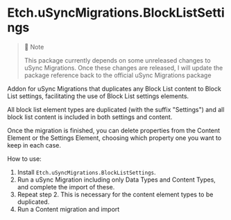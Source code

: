 # Etch.uSyncMigrations.BlockListSettings

> 📘 Note
>
> This package currently depends on some unreleased changes to uSync Migrations. Once these changes are released, I will update the package reference back to the official uSync Migrations package

Addon for uSync Migrations that duplicates any Block List content to Block List settings, facilitating the use of Block List settings elements.

All block list element types are duplicated (with the suffix "Settings") and all block list content is included in both settings and content.

Once the migration is finished, you can delete properties from the Content Element or the Settings Element, choosing which property one you want to keep in each case.

How to use:

1. Install `Etch.uSyncMigrations.BlockListSettings`.
2. Run a uSync Migration including only Data Types and Content Types, and complete the import of these.
3. Repeat step 2. This is necessary for the content element types to be duplicated.
4. Run a Content migration and import
